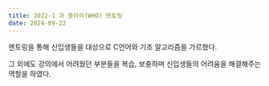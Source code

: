 ```yaml
---
title: 2022-1 과 동아리(WHO) 멘토링
date: 2024-09-22
---
```


멘토링을 통해 신입생들을 대상으로 C언어와 기초 알고리즘을 가르쳤다.

그 외에도 강의에서 어려웠던 부분들을 복습, 보충하며 신입생들의 어려움을 해결해주는 역할을 하였다.


